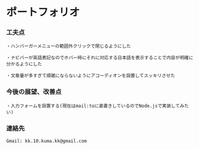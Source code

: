 # ポートフォリオ
### 工夫点
```
・ハンバーガーメニューの範囲外クリックで閉じるようにした

・ナビバーが英語表記なのでホバー時にそれに対応する日本語を表示することで内容が明確に分かるようにした

・文章量が多すぎて煩雑にならないようにアコーディオンを設置してスッキリさせた
```
### 今後の展望、改善点
```
・入力フォームを設置する(現在はmail:toに直書きしているのでNode.jsで実装してみたい)
```

### 連絡先
```
Gmail: kk.10.kuma.kk@gmail.com
```

